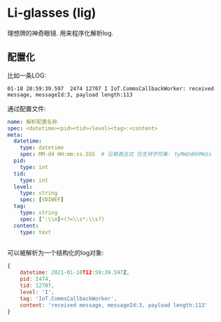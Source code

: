 # Li-glasses (lig)

理想牌的神奇眼镜. 用来程序化解析log.

## 配置化

比如一条LOG: 
```log
01-18 20:59:39.597  2474 12707 I IoT.CommsCallbackWorker: received message, messageId:3, payload length:113
```  

通过配置文件:
```yaml
name: 解析配置名称
spec: <datetime><pid><tid><level><tag>:<content>
meta:
  datetime:
    type: datetime
    spec: MM-dd HH:mm:ss.SSS  # 日期表达式 仅支持字符集: YyMmDdHhMmSs
  pid: 
    type: int
  tid:
    type: int
  level:
    type: string
    spec: [VDIWEF]
  tag:
    type: string
    spec: [^:\\n]+(?=\\s*:\\s?)
  content:
    type: text
  
```

可以被解析为一个结构化的log对象: 

```js
{
    datetime: 2021-01-18T12:59:39.597Z,
    pid: 2474,
    tid: 12707,
    level: 'I',
    tag: 'IoT.CommsCallbackWorker',
    content: 'received message, messageId:3, payload length:113'  
}
```

